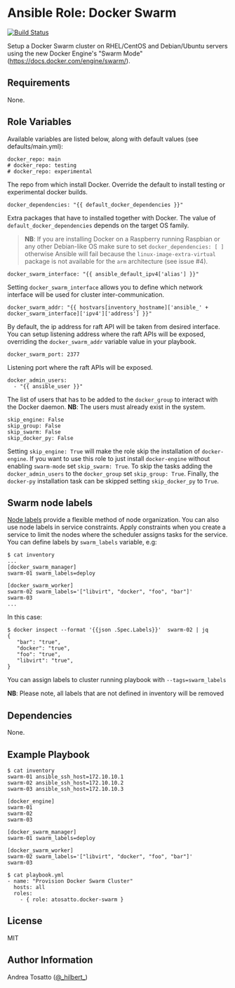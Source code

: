 Ansible Role: Docker Swarm
==========================

[![Build Status](https://travis-ci.org/atosatto/ansible-dockerswarm.svg?branch=master)](https://travis-ci.org/atosatto/ansible-dockerswarm)

Setup a Docker Swarm cluster on RHEL/CentOS and Debian/Ubuntu servers
using the new Docker Engine's "Swarm Mode" (https://docs.docker.com/engine/swarm/).

Requirements
------------

None.

Role Variables
--------------

Available variables are listed below, along with default values (see defaults/main.yml):

    docker_repo: main
    # docker_repo: testing
    # docker_repo: experimental

The repo from which install Docker. Override the default to install
testing or experimental docker builds.

    docker_dependencies: "{{ default_docker_dependencies }}"

Extra packages that have to installed together with Docker.
The value of `default_docker_dependencies` depends on the target OS family.
> **NB**: If you are installing Docker on a Raspberry running Raspbian or any other Debian-like OS make sure to set
`docker_dependencies: [ ]` otherwise Ansible will fail because the `linux-image-extra-virtual` package is not available for the `arm` architecture (see issue #4).

    docker_swarm_interface: "{{ ansible_default_ipv4['alias'] }}"

Setting `docker_swarm_interface` allows you to define which network interface will be used for cluster inter-communication.

    docker_swarm_addr: "{{ hostvars[inventory_hostname]['ansible_' + docker_swarm_interface]['ipv4']['address'] }}"

By default, the ip address for raft API will be taken from desired interface.
You can setup listening address where the raft APIs will be exposed, overriding
the `docker_swarm_addr` variable value in your playbook.

    docker_swarm_port: 2377

Listening port where the raft APIs will be exposed.

    docker_admin_users:
      - "{{ ansible_user }}"

The list of users that has to be added to the `docker_group` to interact with the Docker daemon.
**NB**: The users must already exist in the system.

    skip_engine: False
    skip_group: False
    skip_swarm: False
    skip_docker_py: False

Setting `skip_engine: True` will make the role skip the installation of `docker-engine`.
If you want to use this role to just install `docker-engine` without enabling `swarm-mode` set `skip_swarm: True`.
To skip the tasks adding the `docker_admin_users` to the `docker_group` set `skip_group: True`.
Finally, the `docker-py` installation task can be skipped setting `skip_docker_py` to `True`.

Swarm node labels
-----------------

[Node labels](https://docs.docker.com/engine/swarm/manage-nodes/#add-or-remove-label-metadata) provide a
flexible method of node organization. You can also use node labels in service constraints.
Apply constraints when you create a service to limit the nodes where the scheduler assigns tasks for the service.
You can define labels by `swarm_labels` variable, e.g:

    $ cat inventory
    ...
    [docker_swarm_manager]
    swarm-01 swarm_labels=deploy

    [docker_swarm_worker]
    swarm-02 swarm_labels='["libvirt", "docker", "foo", "bar"]'
    swarm-03
    ...

In this case:

    $ docker inspect --format '{{json .Spec.Labels}}'  swarm-02 | jq
    {
       "bar": "true",
       "docker": "true",
       "foo": "true",
       "libvirt": "true",
    }

You can assign labels to cluster running playbook with `--tags=swarm_labels`

**NB**: Please note, all labels that are not defined in inventory will be removed

Dependencies
------------

None.

Example Playbook
----------------

    $ cat inventory
    swarm-01 ansible_ssh_host=172.10.10.1
    swarm-02 ansible_ssh_host=172.10.10.2
    swarm-03 ansible_ssh_host=172.10.10.3

    [docker_engine]
    swarm-01
    swarm-02
    swarm-03

    [docker_swarm_manager]
    swarm-01 swarm_labels=deploy

    [docker_swarm_worker]
    swarm-02 swarm_labels='["libvirt", "docker", "foo", "bar"]'
    swarm-03

    $ cat playbook.yml
    - name: "Provision Docker Swarm Cluster"
      hosts: all
      roles:
        - { role: atosatto.docker-swarm }

License
-------

MIT

Author Information
------------------

Andrea Tosatto ([@\_hilbert\_](https://twitter.com/_hilbert_))
